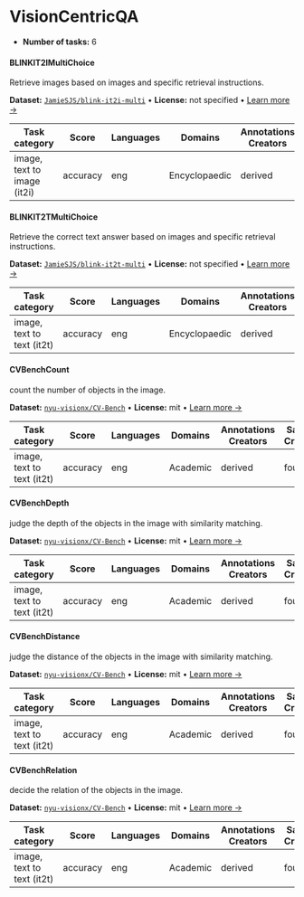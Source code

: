 
# VisionCentricQA

<!-- This document is auto-generated. Changes will be overwritten. Please change the generating script. -->

- **Number of tasks:** 6 

#### BLINKIT2IMultiChoice

Retrieve images based on images and specific retrieval instructions.

**Dataset:** [`JamieSJS/blink-it2i-multi`](https://huggingface.co/datasets/JamieSJS/blink-it2i-multi) • **License:** not specified • [Learn more →](https://arxiv.org/abs/2404.12390)

| Task category | Score | Languages | Domains | Annotations Creators | Sample Creation |
|-------|-------|-------|-------|-------|-------|
| image, text to image (it2i) | accuracy | eng | Encyclopaedic | derived | found |



#### BLINKIT2TMultiChoice

Retrieve the correct text answer based on images and specific retrieval instructions.

**Dataset:** [`JamieSJS/blink-it2t-multi`](https://huggingface.co/datasets/JamieSJS/blink-it2t-multi) • **License:** not specified • [Learn more →](https://arxiv.org/abs/2404.12390)

| Task category | Score | Languages | Domains | Annotations Creators | Sample Creation |
|-------|-------|-------|-------|-------|-------|
| image, text to text (it2t) | accuracy | eng | Encyclopaedic | derived | found |



#### CVBenchCount

count the number of objects in the image.

**Dataset:** [`nyu-visionx/CV-Bench`](https://huggingface.co/datasets/nyu-visionx/CV-Bench) • **License:** mit • [Learn more →](https://arxiv.org/pdf/2406.16860)

| Task category | Score | Languages | Domains | Annotations Creators | Sample Creation |
|-------|-------|-------|-------|-------|-------|
| image, text to text (it2t) | accuracy | eng | Academic | derived | found |



#### CVBenchDepth

judge the depth of the objects in the image with similarity matching.

**Dataset:** [`nyu-visionx/CV-Bench`](https://huggingface.co/datasets/nyu-visionx/CV-Bench) • **License:** mit • [Learn more →](https://arxiv.org/pdf/2406.16860)

| Task category | Score | Languages | Domains | Annotations Creators | Sample Creation |
|-------|-------|-------|-------|-------|-------|
| image, text to text (it2t) | accuracy | eng | Academic | derived | found |



#### CVBenchDistance

judge the distance of the objects in the image with similarity matching.

**Dataset:** [`nyu-visionx/CV-Bench`](https://huggingface.co/datasets/nyu-visionx/CV-Bench) • **License:** mit • [Learn more →](https://arxiv.org/pdf/2406.16860)

| Task category | Score | Languages | Domains | Annotations Creators | Sample Creation |
|-------|-------|-------|-------|-------|-------|
| image, text to text (it2t) | accuracy | eng | Academic | derived | found |



#### CVBenchRelation

decide the relation of the objects in the image.

**Dataset:** [`nyu-visionx/CV-Bench`](https://huggingface.co/datasets/nyu-visionx/CV-Bench) • **License:** mit • [Learn more →](https://arxiv.org/pdf/2406.16860)

| Task category | Score | Languages | Domains | Annotations Creators | Sample Creation |
|-------|-------|-------|-------|-------|-------|
| image, text to text (it2t) | accuracy | eng | Academic | derived | found |
